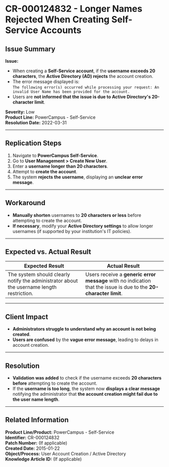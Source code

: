 # CR-000124832 - Longer Names Rejected When Creating Self-Service Accounts  

## **Issue Summary**  
**Issue:**  
- When creating a **Self-Service account**, if the **username exceeds 20 characters**, the **Active Directory (AD) rejects** the account creation.  
- The error message displayed is:  
```The following error(s) occurred while processing your request: An invalid User Name has been provided for the account.```
- Users are **not informed that the issue is due to Active Directory's 20-character limit**.  

**Severity:** Low  
**Product Line:** PowerCampus - Self-Service  
**Resolution Date:** 2022-03-31  

---

## **Replication Steps**  
1. Navigate to **PowerCampus Self-Service**.  
2. Go to **User Management > Create New User**.  
3. Enter a **username longer than 20 characters**.  
4. Attempt to **create the account**.  
5. The system **rejects the username**, displaying an **unclear error message**.  

---

## **Workaround**  
- **Manually shorten** usernames to **20 characters or less** before attempting to create the account.  
- **If necessary**, modify your **Active Directory settings** to allow longer usernames (if supported by your institution's IT policies).  

---

## **Expected vs. Actual Result**  
| **Expected Result** | **Actual Result** |
|--------------------|------------------|
| The system should clearly notify the administrator about the username length restriction. | Users receive a **generic error message** with no indication that the issue is due to the **20-character limit**. |

---

## **Client Impact**  
- **Administrators struggle to understand why an account is not being created**.  
- **Users are confused** by the **vague error message**, leading to delays in account creation.  

---

## **Resolution**  
- **Validation was added** to check if the username exceeds **20 characters** **before** attempting to create the account.  
- If the **username is too long**, the system now **displays a clear message** notifying the administrator that **the account creation might fail due to the user name length**.  

---

## **Related Information**  
**Product Line/Product:** PowerCampus - Self-Service  
**Identifier:** CR-000124832  
**Patch Number:** (If applicable)  
**Created Date:** 2015-01-22  
**Object/Process:** User Account Creation / Active Directory  
**Knowledge Article ID:** (If applicable)  
